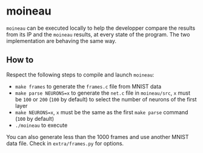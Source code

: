 # moineau
`moineau` can be executed locally to help the developper compare the
results from its IP and the `moineau` results, at every state of the
program. The two implementation are behaving the same way.

## How to

Respect the following steps to compile and launch `moineau`:
* `make frames` to generate the `frames.c` file from MNIST data
* `make parse NEURONS=x` to generate the `net.c` file in `moineau/src`,
`x` must be `100` or `200` (`100` by default) to select the number of
neurons of the first layer
* `make NEURONS=x`, `x` must be the same as the first `make parse` command
(`100` by default)
* `./moineau` to execute

You can also generate less than the 1000 frames and use another MNIST data
file. Check in `extra/frames.py` for options.
